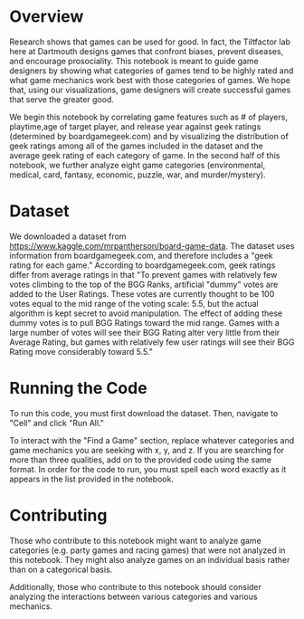 # Overview

Research shows that games can be used for good. In fact, the Tiltfactor lab here at Dartmouth designs games that confront biases, prevent diseases, and encourage prosociality. This notebook is meant to guide game designers by showing what categories of games tend to be highly rated and what game mechanics work best with those categories of games. We hope that, using our visualizations, game designers will create successful games that serve the greater good.

We begin this notebook by correlating game features such as # of players, playtime,age of target player, and release year against geek ratings (determined by boardgamegeek.com) and by visualizing the distribution of geek ratings among all of the games included in the dataset and the average geek rating of each category of game. In the second half of this notebook, we further analyze eight game categories (environmental, medical, card, fantasy, economic, puzzle, war, and murder/mystery). 

# Dataset

We downloaded a dataset from https://www.kaggle.com/mrpantherson/board-game-data. The dataset uses information from boardgamegeek.com, and therefore includes a "geek rating for each game." According to boardgamegeek.com, geek ratings differ from average ratings in that "To prevent games with relatively few votes climbing to the top of the BGG Ranks, artificial "dummy" votes are added to the User Ratings. These votes are currently thought to be 100 votes equal to the mid range of the voting scale: 5.5, but the actual algorithm is kept secret to avoid manipulation. The effect of adding these dummy votes is to pull BGG Ratings toward the mid range. Games with a large number of votes will see their BGG Rating alter very little from their Average Rating, but games with relatively few user ratings will see their BGG Rating move considerably toward 5.5."

# Running the Code

To run this code, you must first download the dataset. Then, navigate to "Cell" and click "Run All."

To interact with the "Find a Game" section, replace whatever categories and game mechanics you are seeking with x, y, and z. If you are searching for more than three qualities, add on to the provided code using the same format. In order for the code to run, you must spell each word exactly as it appears in the list provided in the notebook.

# Contributing

Those who contribute to this notebook might want to analyze game categories (e.g. party games and racing games) that were not analyzed in this notebook. They might also analyze games on an individual basis rather than on a categorical basis. 

Additionally, those who contribute to this notebook should consider analyzing the interactions between various categories and various mechanics.